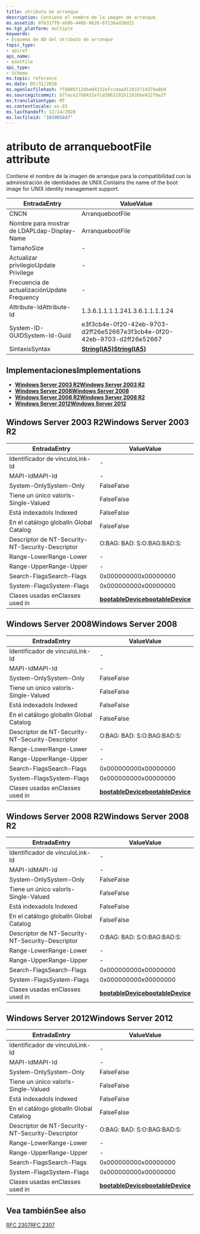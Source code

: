 ```yaml
---
title: atributo de arranque
description: Contiene el nombre de la imagen de arranque.
ms.assetid: 8fb31ff0-eb0b-446b-8626-67138ad20d31
ms.tgt_platform: multiple
keywords:
- Esquema de AD del atributo de arranque
topic_type:
- apiref
api_name:
- bootFile
api_type:
- Schema
ms.topic: reference
ms.date: 05/31/2018
ms.openlocfilehash: ff8805f12dbe04232efccdaad11033714379a8b9
ms.sourcegitcommit: b77ace27b0432e7cd3863191b11926be032fbe2f
ms.translationtype: MT
ms.contentlocale: es-ES
ms.lasthandoff: 12/14/2020
ms.locfileid: "103905847"
---
```

# <a name="bootfile-attribute"></a><span data-ttu-id="f2a38-104">atributo de arranque</span><span class="sxs-lookup"><span data-stu-id="f2a38-104">bootFile attribute</span></span>

<span data-ttu-id="f2a38-105">Contiene el nombre de la imagen de arranque para la compatibilidad con la administración de identidades de UNIX.</span><span class="sxs-lookup"><span data-stu-id="f2a38-105">Contains the name of the boot image for UNIX identity management support.</span></span>



| <span data-ttu-id="f2a38-106">Entrada</span><span class="sxs-lookup"><span data-stu-id="f2a38-106">Entry</span></span> | <span data-ttu-id="f2a38-107">Value</span><span class="sxs-lookup"><span data-stu-id="f2a38-107">Value</span></span> |
|-------------------|--------------------------------------|
| <span data-ttu-id="f2a38-108">CN</span><span class="sxs-lookup"><span data-stu-id="f2a38-108">CN</span></span>                | <span data-ttu-id="f2a38-109">Arranque</span><span class="sxs-lookup"><span data-stu-id="f2a38-109">bootFile</span></span>                             |
| <span data-ttu-id="f2a38-110">Nombre para mostrar de LDAP</span><span class="sxs-lookup"><span data-stu-id="f2a38-110">Ldap-Display-Name</span></span> | <span data-ttu-id="f2a38-111">Arranque</span><span class="sxs-lookup"><span data-stu-id="f2a38-111">bootFile</span></span>                             |
| <span data-ttu-id="f2a38-112">Tamaño</span><span class="sxs-lookup"><span data-stu-id="f2a38-112">Size</span></span>              | \-                                   |
| <span data-ttu-id="f2a38-113">Actualizar privilegio</span><span class="sxs-lookup"><span data-stu-id="f2a38-113">Update Privilege</span></span>  | \-                                   |
| <span data-ttu-id="f2a38-114">Frecuencia de actualización</span><span class="sxs-lookup"><span data-stu-id="f2a38-114">Update Frequency</span></span>  | \-                                   |
| <span data-ttu-id="f2a38-115">Attribute-Id</span><span class="sxs-lookup"><span data-stu-id="f2a38-115">Attribute-Id</span></span>      | <span data-ttu-id="f2a38-116">1.3.6.1.1.1.1.24</span><span class="sxs-lookup"><span data-stu-id="f2a38-116">1.3.6.1.1.1.1.24</span></span>                     |
| <span data-ttu-id="f2a38-117">System-ID-GUID</span><span class="sxs-lookup"><span data-stu-id="f2a38-117">System-Id-Guid</span></span>    | <span data-ttu-id="f2a38-118">e3f3cb4e-0f20-42eb-9703-d2ff26e52667</span><span class="sxs-lookup"><span data-stu-id="f2a38-118">e3f3cb4e-0f20-42eb-9703-d2ff26e52667</span></span> |
| <span data-ttu-id="f2a38-119">Sintaxis</span><span class="sxs-lookup"><span data-stu-id="f2a38-119">Syntax</span></span>            | [<span data-ttu-id="f2a38-120">**String(IA5)**</span><span class="sxs-lookup"><span data-stu-id="f2a38-120">**String(IA5)**</span></span>](s-string-ia5.md)  |



## <a name="implementations"></a><span data-ttu-id="f2a38-121">Implementaciones</span><span class="sxs-lookup"><span data-stu-id="f2a38-121">Implementations</span></span>

-   [<span data-ttu-id="f2a38-122">**Windows Server 2003 R2**</span><span class="sxs-lookup"><span data-stu-id="f2a38-122">**Windows Server 2003 R2**</span></span>](#windows-server-2003-r2)
-   [<span data-ttu-id="f2a38-123">**Windows Server 2008**</span><span class="sxs-lookup"><span data-stu-id="f2a38-123">**Windows Server 2008**</span></span>](#windows-server-2008)
-   [<span data-ttu-id="f2a38-124">**Windows Server 2008 R2**</span><span class="sxs-lookup"><span data-stu-id="f2a38-124">**Windows Server 2008 R2**</span></span>](#windows-server-2008-r2)
-   [<span data-ttu-id="f2a38-125">**Windows Server 2012**</span><span class="sxs-lookup"><span data-stu-id="f2a38-125">**Windows Server 2012**</span></span>](#windows-server-2012)

## <a name="windows-server-2003-r2"></a><span data-ttu-id="f2a38-126">Windows Server 2003 R2</span><span class="sxs-lookup"><span data-stu-id="f2a38-126">Windows Server 2003 R2</span></span>



| <span data-ttu-id="f2a38-127">Entrada</span><span class="sxs-lookup"><span data-stu-id="f2a38-127">Entry</span></span> | <span data-ttu-id="f2a38-128">Value</span><span class="sxs-lookup"><span data-stu-id="f2a38-128">Value</span></span> |
|------------------------|-------------------------------------------------------|
| <span data-ttu-id="f2a38-129">Identificador de vínculo</span><span class="sxs-lookup"><span data-stu-id="f2a38-129">Link-Id</span></span>                | \-                                                    |
| <span data-ttu-id="f2a38-130">MAPI-Id</span><span class="sxs-lookup"><span data-stu-id="f2a38-130">MAPI-Id</span></span>                | \-                                                    |
| <span data-ttu-id="f2a38-131">System-Only</span><span class="sxs-lookup"><span data-stu-id="f2a38-131">System-Only</span></span>            | <span data-ttu-id="f2a38-132">False</span><span class="sxs-lookup"><span data-stu-id="f2a38-132">False</span></span>                                                 |
| <span data-ttu-id="f2a38-133">Tiene un único valor</span><span class="sxs-lookup"><span data-stu-id="f2a38-133">Is-Single-Valued</span></span>       | <span data-ttu-id="f2a38-134">False</span><span class="sxs-lookup"><span data-stu-id="f2a38-134">False</span></span>                                                 |
| <span data-ttu-id="f2a38-135">Está indexado</span><span class="sxs-lookup"><span data-stu-id="f2a38-135">Is Indexed</span></span>             | <span data-ttu-id="f2a38-136">False</span><span class="sxs-lookup"><span data-stu-id="f2a38-136">False</span></span>                                                 |
| <span data-ttu-id="f2a38-137">En el catálogo global</span><span class="sxs-lookup"><span data-stu-id="f2a38-137">In Global Catalog</span></span>      | <span data-ttu-id="f2a38-138">False</span><span class="sxs-lookup"><span data-stu-id="f2a38-138">False</span></span>                                                 |
| <span data-ttu-id="f2a38-139">Descriptor de NT-Security-</span><span class="sxs-lookup"><span data-stu-id="f2a38-139">NT-Security-Descriptor</span></span> | <span data-ttu-id="f2a38-140">O:BAG: BAD: S:</span><span class="sxs-lookup"><span data-stu-id="f2a38-140">O:BAG:BAD:S:</span></span>                                          |
| <span data-ttu-id="f2a38-141">Range-Lower</span><span class="sxs-lookup"><span data-stu-id="f2a38-141">Range-Lower</span></span>            | \-                                                    |
| <span data-ttu-id="f2a38-142">Range-Upper</span><span class="sxs-lookup"><span data-stu-id="f2a38-142">Range-Upper</span></span>            | \-                                                    |
| <span data-ttu-id="f2a38-143">Search-Flags</span><span class="sxs-lookup"><span data-stu-id="f2a38-143">Search-Flags</span></span>           | <span data-ttu-id="f2a38-144">0x00000000</span><span class="sxs-lookup"><span data-stu-id="f2a38-144">0x00000000</span></span>                                            |
| <span data-ttu-id="f2a38-145">System-Flags</span><span class="sxs-lookup"><span data-stu-id="f2a38-145">System-Flags</span></span>           | <span data-ttu-id="f2a38-146">0x00000000</span><span class="sxs-lookup"><span data-stu-id="f2a38-146">0x00000000</span></span>                                            |
| <span data-ttu-id="f2a38-147">Clases usadas en</span><span class="sxs-lookup"><span data-stu-id="f2a38-147">Classes used in</span></span>        | [<span data-ttu-id="f2a38-148">**bootableDevice**</span><span class="sxs-lookup"><span data-stu-id="f2a38-148">**bootableDevice**</span></span>](c-bootabledevice.md)<br/> |



## <a name="windows-server-2008"></a><span data-ttu-id="f2a38-149">Windows Server 2008</span><span class="sxs-lookup"><span data-stu-id="f2a38-149">Windows Server 2008</span></span>



| <span data-ttu-id="f2a38-150">Entrada</span><span class="sxs-lookup"><span data-stu-id="f2a38-150">Entry</span></span> | <span data-ttu-id="f2a38-151">Value</span><span class="sxs-lookup"><span data-stu-id="f2a38-151">Value</span></span> |
|------------------------|-------------------------------------------------------|
| <span data-ttu-id="f2a38-152">Identificador de vínculo</span><span class="sxs-lookup"><span data-stu-id="f2a38-152">Link-Id</span></span>                | \-                                                    |
| <span data-ttu-id="f2a38-153">MAPI-Id</span><span class="sxs-lookup"><span data-stu-id="f2a38-153">MAPI-Id</span></span>                | \-                                                    |
| <span data-ttu-id="f2a38-154">System-Only</span><span class="sxs-lookup"><span data-stu-id="f2a38-154">System-Only</span></span>            | <span data-ttu-id="f2a38-155">False</span><span class="sxs-lookup"><span data-stu-id="f2a38-155">False</span></span>                                                 |
| <span data-ttu-id="f2a38-156">Tiene un único valor</span><span class="sxs-lookup"><span data-stu-id="f2a38-156">Is-Single-Valued</span></span>       | <span data-ttu-id="f2a38-157">False</span><span class="sxs-lookup"><span data-stu-id="f2a38-157">False</span></span>                                                 |
| <span data-ttu-id="f2a38-158">Está indexado</span><span class="sxs-lookup"><span data-stu-id="f2a38-158">Is Indexed</span></span>             | <span data-ttu-id="f2a38-159">False</span><span class="sxs-lookup"><span data-stu-id="f2a38-159">False</span></span>                                                 |
| <span data-ttu-id="f2a38-160">En el catálogo global</span><span class="sxs-lookup"><span data-stu-id="f2a38-160">In Global Catalog</span></span>      | <span data-ttu-id="f2a38-161">False</span><span class="sxs-lookup"><span data-stu-id="f2a38-161">False</span></span>                                                 |
| <span data-ttu-id="f2a38-162">Descriptor de NT-Security-</span><span class="sxs-lookup"><span data-stu-id="f2a38-162">NT-Security-Descriptor</span></span> | <span data-ttu-id="f2a38-163">O:BAG: BAD: S:</span><span class="sxs-lookup"><span data-stu-id="f2a38-163">O:BAG:BAD:S:</span></span>                                          |
| <span data-ttu-id="f2a38-164">Range-Lower</span><span class="sxs-lookup"><span data-stu-id="f2a38-164">Range-Lower</span></span>            | \-                                                    |
| <span data-ttu-id="f2a38-165">Range-Upper</span><span class="sxs-lookup"><span data-stu-id="f2a38-165">Range-Upper</span></span>            | \-                                                    |
| <span data-ttu-id="f2a38-166">Search-Flags</span><span class="sxs-lookup"><span data-stu-id="f2a38-166">Search-Flags</span></span>           | <span data-ttu-id="f2a38-167">0x00000000</span><span class="sxs-lookup"><span data-stu-id="f2a38-167">0x00000000</span></span>                                            |
| <span data-ttu-id="f2a38-168">System-Flags</span><span class="sxs-lookup"><span data-stu-id="f2a38-168">System-Flags</span></span>           | <span data-ttu-id="f2a38-169">0x00000000</span><span class="sxs-lookup"><span data-stu-id="f2a38-169">0x00000000</span></span>                                            |
| <span data-ttu-id="f2a38-170">Clases usadas en</span><span class="sxs-lookup"><span data-stu-id="f2a38-170">Classes used in</span></span>        | [<span data-ttu-id="f2a38-171">**bootableDevice**</span><span class="sxs-lookup"><span data-stu-id="f2a38-171">**bootableDevice**</span></span>](c-bootabledevice.md)<br/> |



## <a name="windows-server-2008-r2"></a><span data-ttu-id="f2a38-172">Windows Server 2008 R2</span><span class="sxs-lookup"><span data-stu-id="f2a38-172">Windows Server 2008 R2</span></span>



| <span data-ttu-id="f2a38-173">Entrada</span><span class="sxs-lookup"><span data-stu-id="f2a38-173">Entry</span></span> | <span data-ttu-id="f2a38-174">Value</span><span class="sxs-lookup"><span data-stu-id="f2a38-174">Value</span></span> |
|------------------------|-------------------------------------------------------|
| <span data-ttu-id="f2a38-175">Identificador de vínculo</span><span class="sxs-lookup"><span data-stu-id="f2a38-175">Link-Id</span></span>                | \-                                                    |
| <span data-ttu-id="f2a38-176">MAPI-Id</span><span class="sxs-lookup"><span data-stu-id="f2a38-176">MAPI-Id</span></span>                | \-                                                    |
| <span data-ttu-id="f2a38-177">System-Only</span><span class="sxs-lookup"><span data-stu-id="f2a38-177">System-Only</span></span>            | <span data-ttu-id="f2a38-178">False</span><span class="sxs-lookup"><span data-stu-id="f2a38-178">False</span></span>                                                 |
| <span data-ttu-id="f2a38-179">Tiene un único valor</span><span class="sxs-lookup"><span data-stu-id="f2a38-179">Is-Single-Valued</span></span>       | <span data-ttu-id="f2a38-180">False</span><span class="sxs-lookup"><span data-stu-id="f2a38-180">False</span></span>                                                 |
| <span data-ttu-id="f2a38-181">Está indexado</span><span class="sxs-lookup"><span data-stu-id="f2a38-181">Is Indexed</span></span>             | <span data-ttu-id="f2a38-182">False</span><span class="sxs-lookup"><span data-stu-id="f2a38-182">False</span></span>                                                 |
| <span data-ttu-id="f2a38-183">En el catálogo global</span><span class="sxs-lookup"><span data-stu-id="f2a38-183">In Global Catalog</span></span>      | <span data-ttu-id="f2a38-184">False</span><span class="sxs-lookup"><span data-stu-id="f2a38-184">False</span></span>                                                 |
| <span data-ttu-id="f2a38-185">Descriptor de NT-Security-</span><span class="sxs-lookup"><span data-stu-id="f2a38-185">NT-Security-Descriptor</span></span> | <span data-ttu-id="f2a38-186">O:BAG: BAD: S:</span><span class="sxs-lookup"><span data-stu-id="f2a38-186">O:BAG:BAD:S:</span></span>                                          |
| <span data-ttu-id="f2a38-187">Range-Lower</span><span class="sxs-lookup"><span data-stu-id="f2a38-187">Range-Lower</span></span>            | \-                                                    |
| <span data-ttu-id="f2a38-188">Range-Upper</span><span class="sxs-lookup"><span data-stu-id="f2a38-188">Range-Upper</span></span>            | \-                                                    |
| <span data-ttu-id="f2a38-189">Search-Flags</span><span class="sxs-lookup"><span data-stu-id="f2a38-189">Search-Flags</span></span>           | <span data-ttu-id="f2a38-190">0x00000000</span><span class="sxs-lookup"><span data-stu-id="f2a38-190">0x00000000</span></span>                                            |
| <span data-ttu-id="f2a38-191">System-Flags</span><span class="sxs-lookup"><span data-stu-id="f2a38-191">System-Flags</span></span>           | <span data-ttu-id="f2a38-192">0x00000000</span><span class="sxs-lookup"><span data-stu-id="f2a38-192">0x00000000</span></span>                                            |
| <span data-ttu-id="f2a38-193">Clases usadas en</span><span class="sxs-lookup"><span data-stu-id="f2a38-193">Classes used in</span></span>        | [<span data-ttu-id="f2a38-194">**bootableDevice**</span><span class="sxs-lookup"><span data-stu-id="f2a38-194">**bootableDevice**</span></span>](c-bootabledevice.md)<br/> |



## <a name="windows-server-2012"></a><span data-ttu-id="f2a38-195">Windows Server 2012</span><span class="sxs-lookup"><span data-stu-id="f2a38-195">Windows Server 2012</span></span>



| <span data-ttu-id="f2a38-196">Entrada</span><span class="sxs-lookup"><span data-stu-id="f2a38-196">Entry</span></span> | <span data-ttu-id="f2a38-197">Value</span><span class="sxs-lookup"><span data-stu-id="f2a38-197">Value</span></span> |
|------------------------|-------------------------------------------------------|
| <span data-ttu-id="f2a38-198">Identificador de vínculo</span><span class="sxs-lookup"><span data-stu-id="f2a38-198">Link-Id</span></span>                | \-                                                    |
| <span data-ttu-id="f2a38-199">MAPI-Id</span><span class="sxs-lookup"><span data-stu-id="f2a38-199">MAPI-Id</span></span>                | \-                                                    |
| <span data-ttu-id="f2a38-200">System-Only</span><span class="sxs-lookup"><span data-stu-id="f2a38-200">System-Only</span></span>            | <span data-ttu-id="f2a38-201">False</span><span class="sxs-lookup"><span data-stu-id="f2a38-201">False</span></span>                                                 |
| <span data-ttu-id="f2a38-202">Tiene un único valor</span><span class="sxs-lookup"><span data-stu-id="f2a38-202">Is-Single-Valued</span></span>       | <span data-ttu-id="f2a38-203">False</span><span class="sxs-lookup"><span data-stu-id="f2a38-203">False</span></span>                                                 |
| <span data-ttu-id="f2a38-204">Está indexado</span><span class="sxs-lookup"><span data-stu-id="f2a38-204">Is Indexed</span></span>             | <span data-ttu-id="f2a38-205">False</span><span class="sxs-lookup"><span data-stu-id="f2a38-205">False</span></span>                                                 |
| <span data-ttu-id="f2a38-206">En el catálogo global</span><span class="sxs-lookup"><span data-stu-id="f2a38-206">In Global Catalog</span></span>      | <span data-ttu-id="f2a38-207">False</span><span class="sxs-lookup"><span data-stu-id="f2a38-207">False</span></span>                                                 |
| <span data-ttu-id="f2a38-208">Descriptor de NT-Security-</span><span class="sxs-lookup"><span data-stu-id="f2a38-208">NT-Security-Descriptor</span></span> | <span data-ttu-id="f2a38-209">O:BAG: BAD: S:</span><span class="sxs-lookup"><span data-stu-id="f2a38-209">O:BAG:BAD:S:</span></span>                                          |
| <span data-ttu-id="f2a38-210">Range-Lower</span><span class="sxs-lookup"><span data-stu-id="f2a38-210">Range-Lower</span></span>            | \-                                                    |
| <span data-ttu-id="f2a38-211">Range-Upper</span><span class="sxs-lookup"><span data-stu-id="f2a38-211">Range-Upper</span></span>            | \-                                                    |
| <span data-ttu-id="f2a38-212">Search-Flags</span><span class="sxs-lookup"><span data-stu-id="f2a38-212">Search-Flags</span></span>           | <span data-ttu-id="f2a38-213">0x00000000</span><span class="sxs-lookup"><span data-stu-id="f2a38-213">0x00000000</span></span>                                            |
| <span data-ttu-id="f2a38-214">System-Flags</span><span class="sxs-lookup"><span data-stu-id="f2a38-214">System-Flags</span></span>           | <span data-ttu-id="f2a38-215">0x00000000</span><span class="sxs-lookup"><span data-stu-id="f2a38-215">0x00000000</span></span>                                            |
| <span data-ttu-id="f2a38-216">Clases usadas en</span><span class="sxs-lookup"><span data-stu-id="f2a38-216">Classes used in</span></span>        | [<span data-ttu-id="f2a38-217">**bootableDevice**</span><span class="sxs-lookup"><span data-stu-id="f2a38-217">**bootableDevice**</span></span>](c-bootabledevice.md)<br/> |



## <a name="see-also"></a><span data-ttu-id="f2a38-218">Vea también</span><span class="sxs-lookup"><span data-stu-id="f2a38-218">See also</span></span>

<dl> <dt>

[<span data-ttu-id="f2a38-219">RFC 2307</span><span class="sxs-lookup"><span data-stu-id="f2a38-219">RFC 2307</span></span>](https://www.ietf.org/rfc/rfc2307.txt)
</dt> </dl>

 

 





